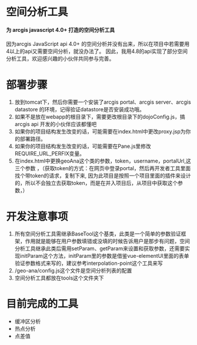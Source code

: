 # 空间分析工具
#### 为 arcgis javascript 4.0+ 打造的空间分析工具

因为arcgis JavaScript api 4.0+ 的空间分析并没有出来，所以在项目中若需要用 4以上的api又需要空间分析，就没办法了。
因此，我用4.8的api实现了部分空间分析工具，欢迎感兴趣的小伙伴共同参与完善。


# 部署步骤
1. 放到tomcat下，然后你需要一个安装了arcgis portal、arcgis server、arcgis datastore 的环境，记得验证datastore是否安装成功哦。
2. 如果不是放在webapp的根目录下，需要更改根目录下的dojoConfig.js，搞arcgis api 开发的小伙伴应该都懂吧
3. 如果你的项目结构发生改变的话，可能需要在index.html中更改proxy.jsp为你的部署路径。
4. 如果你的项目结构发生改变的话，可能需要在Pane.js里修改REQUIRE_URL_PERFIX变量。
5. 在index.html中更换geoAna这个类的参数，token，username，portalUrl,这三个参数 ，（获取token的方式：在网页中登录portal，然后再开发者工具里面找个带token的请求，复制下来, 因为此项目是按照一个项目里面的插件来设计的，所以不会独立去获取token，而是在并入项目后，从项目中获取这个参数，）

# 开发注意事项

1. 所有空间分析工具需继承BaseTool这个基类，此类是一个简单的参数验证框架，作用就是能够在用户参数填错或没填的时候告诉用户是那步有问题，空间分析工具继承此类后需用setParam、getParam来设置和获取参数，还需要实现initParam这个方法，initParam里的参数是借鉴vue-elementUI里面的表单验证参数格式来写的，建议参考interpolation-point这个工具来写
2. /geo-ana/config.js这个文件是空间分析列表的配置
3. 空间分析工具都放在tools这个文件夹下

# 目前完成的工具 
+ 缓冲区分析
+ 热点分析
+ 点差值
